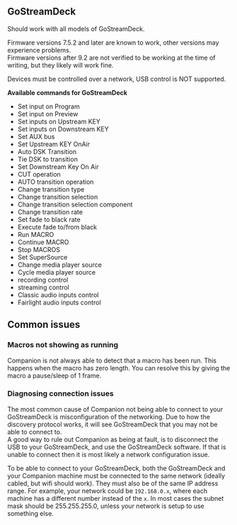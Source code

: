 ## GoStreamDeck

Should work with all models of GoStreamDeck.

Firmware versions 7.5.2 and later are known to work, other versions may experience problems.  
Firmware versions after 9.2 are not verified to be working at the time of writing, but they likely will work fine.

Devices must be controlled over a network, USB control is NOT supported.

**Available commands for GoStreamDeck**

- Set input on Program
- Set input on Preview
- Set inputs on Upstream KEY
- Set inputs on Downstream KEY
- Set AUX bus
- Set Upstream KEY OnAir
- Auto DSK Transition
- Tie DSK to transition
- Set Downstream Key On Air
- CUT operation
- AUTO transition operation
- Change transition type
- Change transition selection
- Change transition selection component
- Change transition rate
- Set fade to black rate
- Execute fade to/from black
- Run MACRO
- Continue MACRO
- Stop MACROS
- Set SuperSource
- Change media player source
- Cycle media player source
- recording control
- streaming control
- Classic audio inputs control
- Fairlight audio inputs control

## Common issues

### Macros not showing as running

Companion is not always able to detect that a macro has been run. This happens when the macro has zero length.
You can resolve this by giving the macro a pause/sleep of 1 frame.

### Diagnosing connection issues

The most common cause of Companion not being able to connect to your GoStreamDeck is misconfiguration of the networking. Due to how the discovery protocol works, it will see GoStreamDeck that you may not be able to connect to.  
A good way to rule out Companion as being at fault, is to disconnect the USB to your GoStreamDeck, and use the GoStreamDeck software. If that is unable to connect then it is most likely a network configuration issue.

To be able to connect to your GoStreamDeck, both the GoStreamDeck and your Companion machine must be connected to the same network (ideally cabled, but wifi should work). They must also be of the same IP address range. For example, your network could be `192.168.0.x`, where each machine has a different number instead of the `x`. In most cases the subnet mask should be 255.255.255.0, unless your network is setup to use something else.
